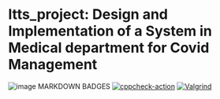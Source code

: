 # ltts_project:  Design and Implementation of a System in Medical department for Covid Management

![image](https://user-images.githubusercontent.com/80674639/114138770-bbe62e00-992b-11eb-84ce-d7115348c9ce.png)
MARKDOWN BADGES
[![cppcheck-action](https://github.com/259841/ltts_project/actions/workflows/cppcheck.yml/badge.svg)](https://github.com/259841/ltts_project/actions/workflows/cppcheck.yml)
[![Valgrind](https://github.com/259841/ltts_project/actions/workflows/Valgrind.yml/badge.svg)](https://github.com/259841/ltts_project/actions/workflows/Valgrind.yml)
